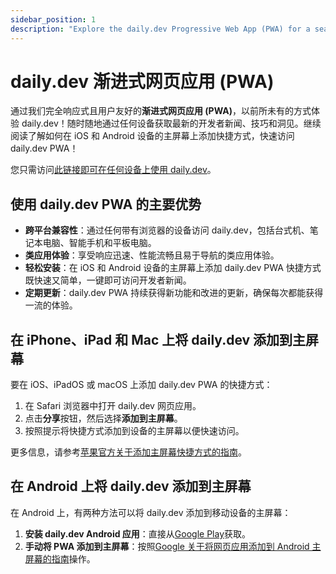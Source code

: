 ```yaml
---
sidebar_position: 1
description: "Explore the daily.dev Progressive Web App (PWA) for a seamless, cross-platform developer news experience. Learn to add daily.dev to your home screen on iOS and Android."
---
```


# daily.dev 渐进式网页应用 (PWA)

通过我们完全响应式且用户友好的**渐进式网页应用 (PWA)**，以前所未有的方式体验 daily.dev！随时随地通过任何设备获取最新的开发者新闻、技巧和洞见。继续阅读了解如何在 iOS 和 Android 设备的主屏幕上添加快捷方式，快速访问 daily.dev PWA！

您只需访问[此链接即可在任何设备上使用 daily.dev](https://app.daily.dev)。

## 使用 daily.dev PWA 的主要优势

- **跨平台兼容性**：通过任何带有浏览器的设备访问 daily.dev，包括台式机、笔记本电脑、智能手机和平板电脑。
- **类应用体验**：享受响应迅速、性能流畅且易于导航的类应用体验。
- **轻松安装**：在 iOS 和 Android 设备的主屏幕上添加 daily.dev PWA 快捷方式既快速又简单，一键即可访问开发者新闻。
- **定期更新**：daily.dev PWA 持续获得新功能和改进的更新，确保每次都能获得一流的体验。

## 在 iPhone、iPad 和 Mac 上将 daily.dev 添加到主屏幕

要在 iOS、iPadOS 或 macOS 上添加 daily.dev PWA 的快捷方式：

1. 在 Safari 浏览器中打开 daily.dev 网页应用。
2. 点击**分享**按钮，然后选择**添加到主屏幕**。
3. 按照提示将快捷方式添加到设备的主屏幕以便快速访问。

更多信息，请参考[苹果官方关于添加主屏幕快捷方式的指南](https://support.apple.com/en-il/guide/iphone/iph42ab2f3a7/ios)。

## 在 Android 上将 daily.dev 添加到主屏幕

在 Android 上，有两种方法可以将 daily.dev 添加到移动设备的主屏幕：

1. **安装 daily.dev Android 应用**：直接从[Google Play](https://play.google.com/store/apps/details?id=dev.daily)获取。
2. **手动将 PWA 添加到主屏幕**：按照[Google 关于将网页应用添加到 Android 主屏幕的指南](https://support.google.com/chrome/answer/9658361?hl=en&co=GENIE.Platform%3DAndroid)操作。